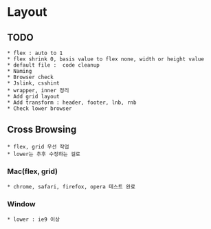 # Layout

## TODO

    * flex : auto to 1
    * flex shrink 0, basis value to flex none, width or height value
    * default file :  code cleanup
    * Naming
    * Browser check
    * Jslink, csshint
    * wrapper, inner 정리
    * Add grid layout
    * Add transform : header, footer, lnb, rnb
    * Check lower browser

## Cross Browsing

    * flex, grid 우선 작업
    * lower는 추후 수정하는 걸로

### Mac(flex, grid)

    * chrome, safari, firefox, opera 테스트 완료

### Window

    * lower : ie9 이상
